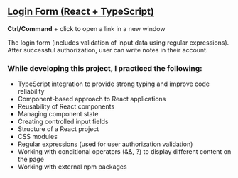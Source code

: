 ## [Login Form (React + TypeScript)](https://vch-sh.github.io/login-form/) 
**Ctrl/Command** + click to open a link in a new window

The login form (includes validation of input data using regular expressions). After successful authorization, user can write notes in their account.

### While developing this project, I practiced the following:
* TypeScript integration to provide strong typing and improve code reliability
* Component-based approach to React applications
* Reusability of React components
* Managing component state
* Creating controlled input fields
* Structure of a React project
* CSS modules
* Regular expressions (used for user authorization validation)
* Working with conditional operators (&&, ?) to display different content on the page
* Working with external npm packages